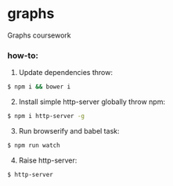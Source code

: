# graphs
Graphs coursework

### how-to:
1. Update dependencies throw:
```bash
$ npm i && bower i
```
2. Install simple http-server globally throw npm:
```bash
$ npm i http-server -g
```
3. Run browserify and babel task:
```bash
$ npm run watch
```
4. Raise http-server:
```bash
$ http-server
```
